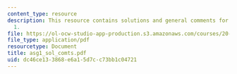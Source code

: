 ```yaml
---
content_type: resource
description: This resource contains solutions and general comments for assignment
  1.
file: https://ol-ocw-studio-app-production.s3.amazonaws.com/courses/20-180-biological-engineering-programming-spring-2006/dc46ce133868e6a15d7cc73bb1c04721_asg1_sol_comts.pdf
file_type: application/pdf
resourcetype: Document
title: asg1_sol_comts.pdf
uid: dc46ce13-3868-e6a1-5d7c-c73bb1c04721
---
```

